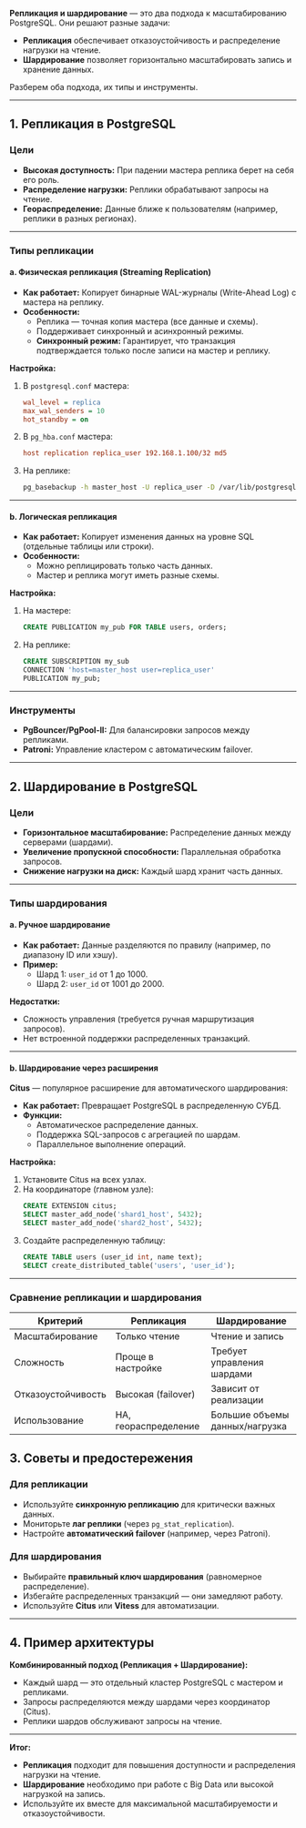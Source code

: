 
**Репликация и шардирование** — это два подхода к масштабированию PostgreSQL. Они решают разные задачи:  
- **Репликация** обеспечивает отказоустойчивость и распределение нагрузки на чтение.  
- **Шардирование** позволяет горизонтально масштабировать запись и хранение данных.  

Разберем оба подхода, их типы и инструменты.

---

## **1. Репликация в PostgreSQL**
### **Цели**
- **Высокая доступность:** При падении мастера реплика берет на себя его роль.  
- **Распределение нагрузки:** Реплики обрабатывают запросы на чтение.  
- **Геораспределение:** Данные ближе к пользователям (например, реплики в разных регионах).

---

### **Типы репликации**
#### **a. Физическая репликация (Streaming Replication)**  
- **Как работает:** Копирует бинарные WAL-журналы (Write-Ahead Log) с мастера на реплику.  
- **Особенности:**  
  - Реплика — точная копия мастера (все данные и схемы).  
  - Поддерживает синхронный и асинхронный режимы.  
  - **Синхронный режим:** Гарантирует, что транзакция подтверждается только после записи на мастер и реплику.  

**Настройка:**  
1. В `postgresql.conf` мастера:  
   ```ini
   wal_level = replica
   max_wal_senders = 10
   hot_standby = on
   ```
2. В `pg_hba.conf` мастера:  
   ```ini
   host replication replica_user 192.168.1.100/32 md5
   ```
3. На реплике:  
   ```bash
   pg_basebackup -h master_host -U replica_user -D /var/lib/postgresql/data -P
   ```

---

#### **b. Логическая репликация**  
- **Как работает:** Копирует изменения данных на уровне SQL (отдельные таблицы или строки).  
- **Особенности:**  
  - Можно реплицировать только часть данных.  
  - Мастер и реплика могут иметь разные схемы.  

**Настройка:**  
1. На мастере:  
   ```sql
   CREATE PUBLICATION my_pub FOR TABLE users, orders;
   ```
2. На реплике:  
   ```sql
   CREATE SUBSCRIPTION my_sub 
   CONNECTION 'host=master_host user=replica_user' 
   PUBLICATION my_pub;
   ```

---

### **Инструменты**
- **PgBouncer/PgPool-II:** Для балансировки запросов между репликами.  
- **Patroni:** Управление кластером с автоматическим failover.  

---

## **2. Шардирование в PostgreSQL**
### **Цели**
- **Горизонтальное масштабирование:** Распределение данных между серверами (шардами).  
- **Увеличение пропускной способности:** Параллельная обработка запросов.  
- **Снижение нагрузки на диск:** Каждый шард хранит часть данных.  

---

### **Типы шардирования**
#### **a. Ручное шардирование**  
- **Как работает:** Данные разделяются по правилу (например, по диапазону ID или хэшу).  
- **Пример:**  
  - Шард 1: `user_id` от 1 до 1000.  
  - Шард 2: `user_id` от 1001 до 2000.  

**Недостатки:**  
- Сложность управления (требуется ручная маршрутизация запросов).  
- Нет встроенной поддержки распределенных транзакций.  

---

#### **b. Шардирование через расширения**  
**Citus** — популярное расширение для автоматического шардирования:  
- **Как работает:** Превращает PostgreSQL в распределенную СУБД.  
- **Функции:**  
  - Автоматическое распределение данных.  
  - Поддержка SQL-запросов с агрегацией по шардам.  
  - Параллельное выполнение операций.  

**Настройка:**  
1. Установите Citus на всех узлах.  
2. На координаторе (главном узле):  
   ```sql
   CREATE EXTENSION citus;
   SELECT master_add_node('shard1_host', 5432);
   SELECT master_add_node('shard2_host', 5432);
   ```
3. Создайте распределенную таблицу:  
   ```sql
   CREATE TABLE users (user_id int, name text);
   SELECT create_distributed_table('users', 'user_id');
   ```

---

### **Сравнение репликации и шардирования**
| Критерий           | Репликация           | Шардирование                   |  
|--------------------|----------------------|--------------------------------|  
| Масштабирование    | Только чтение        | Чтение и запись                |  
| Сложность          | Проще в настройке    | Требует управления шардами     |  
| Отказоустойчивость | Высокая (failover)   | Зависит от реализации          |  
| Использование      | HA, геораспределение | Большие объемы данных/нагрузка |

## **3. Советы и предостережения**
### **Для репликации**
- Используйте **синхронную репликацию** для критически важных данных.  
- Мониторьте **лаг реплики** (через `pg_stat_replication`).  
- Настройте **автоматический failover** (например, через Patroni).  

### **Для шардирования**
- Выбирайте **правильный ключ шардирования** (равномерное распределение).  
- Избегайте распределенных транзакций — они замедляют работу.  
- Используйте **Citus** или **Vitess** для автоматизации.  

---

## **4. Пример архитектуры**
**Комбинированный подход (Репликация + Шардирование):**  
- Каждый шард — это отдельный кластер PostgreSQL с мастером и репликами.  
- Запросы распределяются между шардами через координатор (Citus).  
- Реплики шардов обслуживают запросы на чтение.  

---

**Итог:**  
- **Репликация** подходит для повышения доступности и распределения нагрузки на чтение.  
- **Шардирование** необходимо при работе с Big Data или высокой нагрузкой на запись.  
- Используйте их вместе для максимальной масштабируемости и отказоустойчивости.